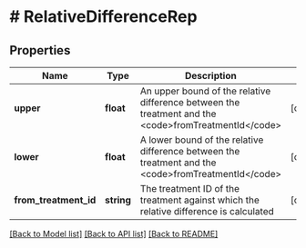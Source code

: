 # # RelativeDifferenceRep

## Properties

Name | Type | Description | Notes
------------ | ------------- | ------------- | -------------
**upper** | **float** | An upper bound of the relative difference between the treatment and the &lt;code&gt;fromTreatmentId&lt;/code&gt; | [optional]
**lower** | **float** | A lower bound of the relative difference between the treatment and the &lt;code&gt;fromTreatmentId&lt;/code&gt; | [optional]
**from_treatment_id** | **string** | The treatment ID of the treatment against which the relative difference is calculated | [optional]

[[Back to Model list]](../../README.md#models) [[Back to API list]](../../README.md#endpoints) [[Back to README]](../../README.md)
